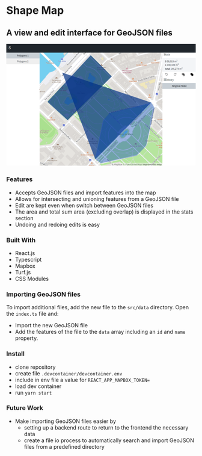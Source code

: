 # Shape Map

## A view and edit interface for GeoJSON files

![app sample](https://github.com/larryschirmer/shape-map/raw/main/docs/sample-img.png)

### Features

- Accepts GeoJSON files and import features into the map
- Allows for intersecting and unioning features from a GeoJSON file
- Edit are kept even when switch between GeoJSON files
- The area and total sum area (excluding overlap) is displayed in the stats section
- Undoing and redoing edits is easy

### Built With

- React.js
- Typescript
- Mapbox
- Turf.js
- CSS Modules

### Importing GeoJSON files

To import additional files, add the new file to the `src/data` directory. Open the `index.ts` file and:

- Import the new GeoJSON file
- Add the features of the file to the `data` array including an `id` and `name` property.

### Install

- clone repository
- create file `.devcontainer/devcontainer.env`
- include in env file a value for `REACT_APP_MAPBOX_TOKEN=`
- load dev container
- run `yarn start`

### Future Work

- Make importing GeoJSON files easier by
    - setting up a backend route to return to the frontend the necessary data
    - create a file io process to automatically search and import GeoJSON files from a predefined directory